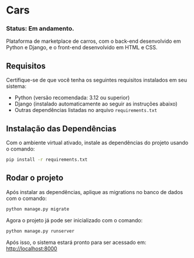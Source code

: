 # Cars
### Status: Em andamento. 
Plataforma de marketplace de carros, com o back-end desenvolvido em Python e Django, e o front-end desenvolvido em HTML e CSS.

## Requisitos

Certifique-se de que você tenha os seguintes requisitos instalados em seu sistema:

- Python (versão recomendada: 3.12 ou superior)
- Django (instalado automaticamente ao seguir as instruções abaixo)
- Outras dependências listadas no arquivo `requirements.txt`


## Instalação das Dependências

Com o ambiente virtual ativado, instale as dependências do projeto usando o comando:
```bash
pip install -r requirements.txt
```

## Rodar o projeto

Após instalar as dependências, aplique as migrations no banco de dados com o comando:
```bash
python manage.py migrate
```

Agora o projeto já pode ser inicializado com o comando:
```bash
python manage.py runserver
```

Após isso, o sistema estará pronto para ser acessado em:
[http://localhost:8000](http://localhost:8000)
